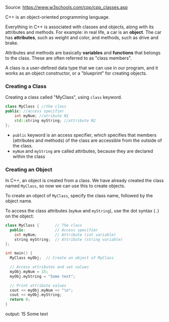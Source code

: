 Source: https://www.w3schools.com/cpp/cpp_classes.asp

C++ is an object-oriented programming language.

Everything in C++ is associated with classes and objects, along with its attributes and methods. For example: in real life, a car is an **object**. The car has **attributes**, such as weight and color, and methods, such as drive and brake.

Attributes and methods are basically **variables** and **functions** that belongs to the class. These are often referred to as "class members".

A class is a user-defined data type that we can use in our program, and it works as an object constructor, or a "blueprint" for creating objects.

### Creating a Class

Creating a class called "MyClass", using `class` keyword.

```cpp
class MyClass { //the class
public: //access specifier
	int myNum; //atribute N1
	std::string myString; //attribute N2
};
```


- `public` keyword is an access specifier, which specifies that members (attributes and methods) of the class are accessible from the outside of the class.
- `myNum` and `myString` are called attributes, because they are declared within the class

### Creating an Object

In C++, an object is created from a class. We have already created the class named `MyClass`, so now we can use this to create objects.

To create an object of `MyClass`, specify the class name, followed by the object name.

To access the class attributes (`myNum` and `myString`), use the dot syntax (`.`) on the object:

```cpp
class MyClass {       // The class
  public:             // Access specifier
    int myNum;        // Attribute (int variable)
    string myString;  // Attribute (string variable)
};

int main() {
  MyClass myObj;  // Create an object of MyClass

  // Access attributes and set values
  myObj.myNum = 15; 
  myObj.myString = "Some text";

  // Print attribute values
  cout << myObj.myNum << "\n";
  cout << myObj.myString;
  return 0;
}
```

output: 
15
Some text